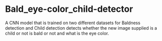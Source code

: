 # Bald_eye-color_child-detector
A CNN model that is trained on two different datasets for Baldness detection and Child detection detects whether the new image supplied is a child or not is bald or not and what is the eye color.
